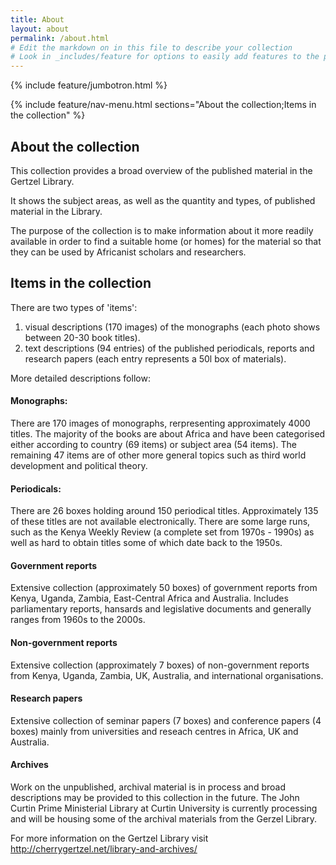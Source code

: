 ```yaml
---
title: About
layout: about
permalink: /about.html
# Edit the markdown on in this file to describe your collection
# Look in _includes/feature for options to easily add features to the page
---
```


{% include feature/jumbotron.html %}

{% include feature/nav-menu.html sections="About the collection;Items in the collection" %}

## About the collection 

This collection provides a broad overview of the published material in the Gertzel Library. 

It shows the subject areas, as well as the quantity and types, of published material in the Library. 

The purpose of the collection is to make information about it more readily available in order to find a suitable home (or homes) for the material so that they can be used by Africanist scholars and researchers. 

## Items in the collection 

There are two types of 'items': 
1. visual descriptions (170 images) of the monographs (each photo shows between 20-30 book titles). 
2. text descriptions (94 entries) of the published periodicals, reports and research papers (each entry represents a 50l box of materials). 

More detailed descriptions follow:
 
#### Monographs: 
There are 170 images of monographs, rerpresenting approximately 4000 titles.  The majority of the books are about Africa and have been categorised either according to country (69 items) or subject area (54 items).  The remaining 47 items are of other more general topics such as third world development and political theory.

#### Periodicals: 
There are 26 boxes holding around 150 periodical titles.  Approximately 135 of these titles are not available electronically. There are some large runs, such as the Kenya Weekly Review (a complete set from 1970s - 1990s) as well as hard to obtain titles some of which date back to the 1950s. 
 
#### Government reports  

Extensive collection (approximately 50 boxes) of government reports from Kenya, Uganda, Zambia, East-Central Africa and Australia. Includes parliamentary reports, hansards and legislative documents and generally ranges from 1960s to the 2000s.

#### Non-government reports  

Extensive collection (approximately 7 boxes) of non-government reports from Kenya, Uganda, Zambia, UK, Australia, and international organisations.

#### Research papers 

Extensive collection of seminar papers (7 boxes) and conference papers (4 boxes) mainly from universities and reseach centres in Africa, UK and Australia. 

#### Archives 
Work on the unpublished, archival material is in process and broad descriptions may be provided to this collection in the future. The John Curtin Prime Ministerial Library at Curtin University is currently processing and will be housing some of the archival materials from the Gerzel Library. 

For more information on the Gertzel Library visit http://cherrygertzel.net/library-and-archives/
